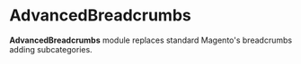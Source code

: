 # AdvancedBreadcrumbs

**AdvancedBreadcrumbs** module replaces standard Magento's breadcrumbs adding subcategories.